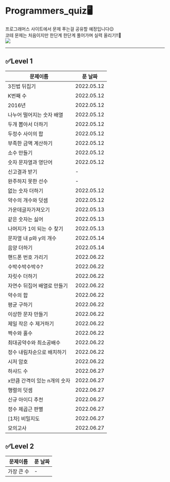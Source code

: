 # Programmers_quiz🖥️

프로그래머스 사이트에서 문제 푸는걸 공유할 예정입니다😉<br>
코테 문제는 처음이지만 한단계 한단계 풀어가며 실력 올리기!!🙌<br>
<img src="https://img.shields.io/badge/Python-3776AB?style=for-the-badge&logo=Python&logoColor=white"/>

---
## ✅Level 1


| 문제이름            | 푼 날짜       |
|-----------------|------------|
| 3진법 뒤집기         | 2022.05.12 |
| K번째 수           | 2022.05.12 |
| 2016년           | 2022.05.12 |
| 나누어 떨어지는 숫자 배열  | 2022.05.12 |
| 두개 뽑아서 더하기      | 2022.05.12 |
| 두정수 사이의 합       | 2022.05.12 |
| 부족한 금액 계산하기     | 2022.05.12 |
| 소수 만들기          | 2022.05.12 |
| 숫자 문자열과 영단어     | 2022.05.12 |
| 신고결과 받기         | -          |
| 완주하지 못한 선수      | -          |
| 없는 숫자 더하기       | 2022.05.12 |
| 약수의 개수와 덧셈      | 2022.05.12 |
| 가운데글자가져오기       | 2022.05.13 |
| 같은 숫자는 싫어       | 2022.05.13 |
| 나머지가 1이 되는 수 찾기 | 2022.05.13 |
| 문자열 내 p와 y의 개수  | 2022.05.14 |
| 음양 더하기          | 2022.05.14 |
| 핸드폰 번호 가리기      | 2022.06.22 |
| 수박수박수박수?        | 2022.06.22 |
| 자릿수 더하기         | 2022.06.22 |
| 자연수 뒤집어 배열로 만들기 | 2022.06.22 |
| 약수의 합 | 2022.06.22 |
| 평균 구하기 | 2022.06.22 |
| 이상한 문자 만들기 | 2022.06.22 |
| 제일 작은 수 제거하기 | 2022.06.22 |
| 짝수와 홀수 | 2022.06.22 |
| 최대공약수와 최소공배수 | 2022.06.22 |
| 정수 내림차순으로 배치하기 | 2022.06.22 |
| 시저 암호 | 2022.06.22 |
| 하샤드 수 | 2022.06.27 |
| x만큼 간격이 있는 n개의 숫자 | 2022.06.27 |
| 행렬의 덧셈 | 2022.06.27 |
| 신규 아이디 추천 | 2022.06.27 |
| 정수 제곱근 판별 | 2022.06.27 |
| [1차] 비밀지도 | 2022.06.27 |
| 모의고사 | 2022.06.27 |

## ✅Level 2
|문제이름|푼 날짜|
|---|---|
|가장 큰 수|-|
